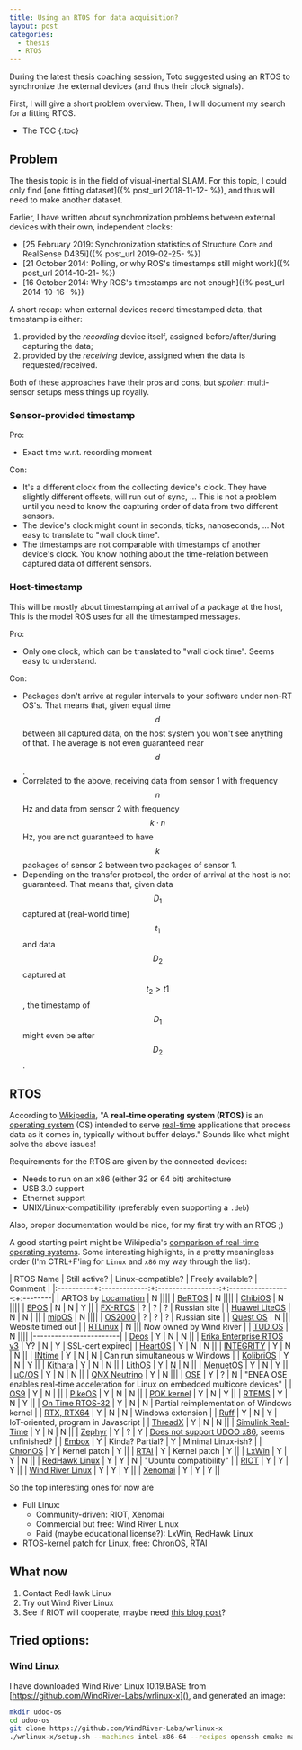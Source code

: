 ```yaml
---
title: Using an RTOS for data acquisition?
layout: post
categories:
  - thesis
  - RTOS
---
```


During the latest thesis coaching session, Toto suggested using an RTOS to synchronize the external devices (and thus their clock signals).

First, I will give a short problem overview.  Then, I will document my search for a fitting RTOS.

* The TOC
{:toc}


## Problem
The thesis topic is in the field of visual-inertial SLAM.  For this topic, I could only find [one fitting dataset]({% post_url 2018-11-12- %}), and thus will need to make another dataset.

Earlier, I have written about synchronization problems between external devices with their own, independent clocks:
- [25 February 2019: Synchronization statistics of Structure Core and RealSense D435i]({% post_url 2019-02-25- %})
- [21 October 2014: Polling, or why ROS's timestamps still might work]({% post_url 2014-10-21- %})
- [16 October 2014: Why ROS's timestamps are not enough]({% post_url 2014-10-16- %})

A short recap: when external devices record timestamped data, that timestamp is either:
1. provided by the *recording* device itself, assigned before/after/during capturing the data;
2. provided by the *receiving* device, assigned when the data is requested/received.

Both of these approaches have their pros and cons, but *spoiler*: multi-sensor setups mess things up royally.

### Sensor-provided timestamp
Pro:
- Exact time w.r.t. recording moment

Con:
- It's a different clock from the collecting device's clock.  They have slightly different offsets, will run out of sync, ...  This is not a problem until you need to know the capturing order of data from two different sensors.
- The device's clock might count in seconds, ticks, nanoseconds, ... Not easy to translate to "wall clock time".
- The timestamps are not comparable with timestamps of another device's clock.  You know nothing about the time-relation between captured data of different sensors.

### Host-timestamp
This will be mostly about timestamping at arrival of a package at the host,  This is the model ROS uses for all the timestamped messages.

Pro:
- Only one clock, which can be translated to "wall clock time". Seems easy to understand.

Con:
- Packages don't arrive at regular intervals to your software under non-RT OS's.  That means that, given equal time $$d$$ between all captured data, on the host system you won't see anything of that.  The average is not even guaranteed near $$d$$. 
- Correlated to the above, receiving data from sensor 1 with frequency $$n$$ Hz and data from sensor 2 with frequency $$k \cdot n$$ Hz, you are not guaranteed to have $$k$$ packages of sensor 2 between two packages of sensor 1.
- Depending on the transfer protocol, the order of arrival at the host is not guaranteed.  That means that, given data $$D_1$$ captured at (real-world time) $$t_1$$ and data $$D_2$$ captured at $$t_2 > t1$$, the timestamp of $$D_1$$ might even be after $$D_2$$.


## RTOS
According to [Wikipedia](https://en.wikipedia.org/wiki/Real-time_operating_system), "A **real-time operating system (RTOS)** is an [operating system](https://en.wikipedia.org/wiki/Operating_system) (OS) intended to serve [real-time](https://en.wikipedia.org/wiki/Real-time_computing) applications that process data as it comes in, typically without buffer delays."  Sounds like what might solve the above issues!

Requirements for the RTOS are given by the connected devices:
- Needs to run on an x86 (either 32 or 64 bit) architecture
- USB 3.0 support
- Ethernet support
- UNIX/Linux-compatibility (preferably even supporting a ``.deb``)

Also, proper documentation would be nice, for my first try with an RTOS ;)

A good starting point might be Wikipedia's [comparison of real-time operating systems](https://en.wikipedia.org/wiki/Comparison_of_real-time_operating_systems).  Some interesting highlights, in a pretty meaningless order (I'm CTRL+F'ing for ``Linux`` and ``x86`` my way through the list):

| RTOS Name | Still active? | Linux-compatible? | Freely available? | Comment |
|:----------+:-------------:+:-----------------:+:-----------------:+:--------|
| ARTOS by [Locamation](https://locamation.com) | N ||||
| [BeRTOS](https://github.com/develersrl/bertos) | N ||||
| [ChibiOS](http://www.chibios.org/dokuwiki/doku.php) | N ||||
| [EPOS](https://epos.lisha.ufsc.br/EPOS+Software) | N | N | Y ||
| [FX-RTOS](http://fxrtos.ru/) | ? | ? | ? | Russian site |
| [Huawei LiteOS](https://www.huawei.com/minisite/liteos/en/about.html) | N | N | ||
| [mipOS](https://sites.google.com/site/eantcal/home/mipos) | N ||||
| [OS2000](https://www.niisi.ru/otd07.htm) | ? | ? | ? | Russian site |
| [Quest OS](www.questos.org) | N ||| Website timed out |
| [RTLinux](http;//www.rtlinuxfree.com) | N ||| Now owned by Wind River |
| [TUD:OS](http://demo.tudos.org/eng_about.html) | N ||||
|------------------------|
| [Deos](https://www.ddci.com/products_deos_do_178c_arinc_653/) | Y | N | N ||
| [Erika Enterprise RTOS v3](https://www.erika-enterprise.com/) | Y? | N | Y | SSL-cert expired|
| [HeartOS](https://www.ddci.com/products_heartos/) | Y | N | N ||
| [INTEGRITY](http://www.ghs.com/products/rtos/integrity.html) | Y | N | N ||
| [INtime](https://www.tenasys.com/intime) | Y | N | N | Can run simultaneous w Windows |
| [KolibriOS](https://kolibrios.org) | Y | N | Y ||
| [Kithara](https://kithara.com/) | Y | N | N ||
| [LithOS](https://fentiss.com/products/lithos/whats-lithos/) | Y | N | N ||
| [MenuetOS](http://menuetos.net/) | Y | N | Y ||
| [µC/OS](https://www.micrium.com/rtos/) | Y | N | N ||
| [QNX Neutrino](https://blackberry.qnx.com/en/products/neutrino-rtos/index) | Y | N |||
| [OSE](https://www.enea.com/ose) | Y | ? | N | "ENEA OSE enables real-time acceleration for Linux on embedded multicore devices" |
| [OS9](https://www.microware.com/) | Y | N | ||
| [PikeOS](https://www.sysgo.com/products/pikeos-hypervisor/rtos-technology/) | Y | N | N ||
| [POK kernel](https://pok-kernel.github.io/) | Y | N | Y ||
| [RTEMS](http://rtems.com/) | Y | N | Y ||
| [On Time RTOS-32](http://www.on-time.com/) | Y | N | N | Partial reimplementation of Windows kernel |
| [RTX, RTX64](https://www.intervalzero.com/) | Y | N | N | Windows extension |
| [Ruff](https://ruff.io) | Y | N | Y | IoT-oriented, program in Javascript |
| [ThreadX](https://rtos.com/solutions/threadx/real-time-operating-system/) | Y | N | N ||
| [Simulink Real-Time](https://www.mathworks.com/products/simulink-real-time.html) | Y | N | N ||
| [Zephyr](https://www.zephyrproject.org/) | Y | ? | Y | [Does not support UDOO x86](https://docs.zephyrproject.org/latest/boards/index.html), seems unfinished? |
| [Embox](http://www.embox.rocks/) | Y | Kinda? Partial? | Y | Minimal Linux-ish? |
| [ChronOS](http://chronoslinux.org/) | Y | Kernel patch | Y ||
| [RTAI](https://www.rtai.org/) | Y | Kernel patch | Y ||
| [LxWin](https://www.acontis.com/en/lxwin.html) | Y | Y | N ||
| [RedHawk Linux](https://www.concurrent-rt.com/products/redhawk-linux/) | Y | Y | N | "Ubuntu compatibility" |
| [RIOT](http://www.riot-os.org/) | Y | Y | Y ||
| [Wind River Linux](https://www.windriver.com/products/linux/) | Y | Y | Y ||
| [Xenomai](https://gitlab.denx.de/Xenomai/xenomai/-/wikis/home) | Y | Y | Y ||


So the top interesting ones for now are 
- Full Linux:
    - Community-driven: RIOT, Xenomai
    - Commercial but free: Wind River Linux
    - Paid (maybe educational license?): LxWin, RedHawk Linux
- RTOS-kernel patch for Linux, free: ChronOS, RTAI

## What now
1. Contact RedHawk Linux 
2. Try out Wind River Linux
3. See if RIOT will cooperate, maybe need [this blog post](https://blog.martine-lenders.eu/riot-board-en.html)?

## Tried options:
### Wind Linux
I have downloaded Wind River Linux 10.19.BASE from [https://github.com/WindRiver-Labs/wrlinux-x](), and generated an image:
```bash
mkdir udoo-os
cd udoo-os
git clone https://github.com/WindRiver-Labs/wrlinux-x
./wrlinux-x/setup.sh --machines intel-x86-64 --recipes openssh cmake make libgcc gcc glibc boost mesa mesa-gl libusb1 libxcursor libxi libxinerama libxrandr
```
